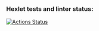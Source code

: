 ### Hexlet tests and linter status:
[![Actions Status](https://github.com/TolkienRools/python-project-83/actions/workflows/hexlet-check.yml/badge.svg)](https://github.com/TolkienRools/python-project-83/actions)